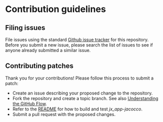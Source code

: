 # Contribution guidelines

## Filing issues

File issues using the standard [Github issue tracker](https://github.com/jenkins-x-apps/jx-app-jacoco/issues) for this repository.
Before you submit a new issue, please search the list of issues to see if anyone already submitted a similar issue.

## Contributing patches

Thank you for your contributions! Please follow this process to submit a patch:

- Create an issue describing your proposed change to the repository.
- Fork the repository and create a topic branch.
  See also [Understanding the GitHub Flow](https://guides.github.com/introduction/flow/).
- Refer to the [README](./README.md) for how to build and test _jx_app-jacocco_.
- Submit a pull request with the proposed changes.
